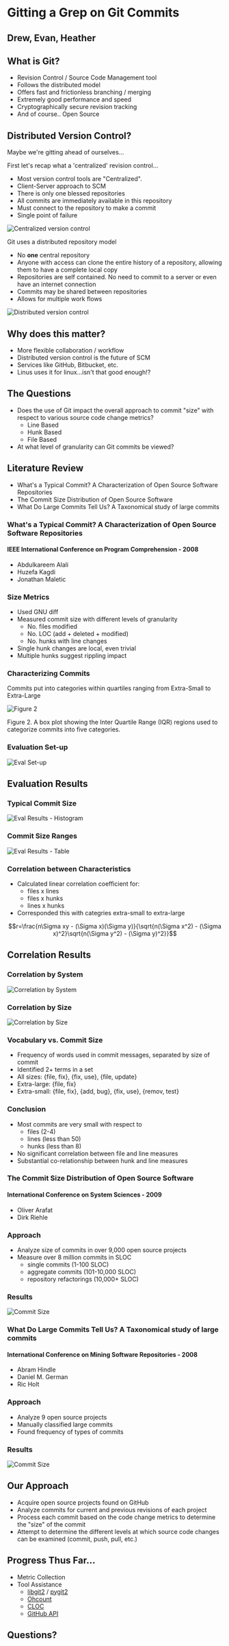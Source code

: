 # Gitting a Grep on Git Commits
## Drew, Evan, Heather


## What is Git?


 * Revision Control / Source Code Management tool
 * Follows the distributed model
 * Offers fast and frictionless branching / merging
 * Extremely good performance and speed
 * Cryptographically secure revision tracking
 * And of course.. Open Source


## Distributed Version Control?

Maybe we're gitting ahead of ourselves...


First let's recap what a 'centralized' revision control...


 * Most version control tools are "Centralized".
 * Client-Server approach to SCM
 * There is only one blessed repositories
 * All commits are immediately available in this repository
 * Must connect to the repository to make a commit
 * Single point of failure


![Centralized version
control](http://git-scm.com/figures/18333fig0102-tn.png)


Git uses a distributed repository model


 * No **one** central repository
 * Anyone with access can clone the entire history of a repository, allowing
   them to have a complete local copy
 * Repositories are self contained. No need to commit to a server or even have
   an internet connection
 * Commits may be shared between repositories
 * Allows for multiple work flows


![Distributed version
control](http://git-scm.com/figures/18333fig0103-tn.png)


## Why does this matter?

 * More flexible collaboration / workflow
 * Distributed version control is the future of SCM
 * Services like GitHub, Bitbucket, etc.
 * Linus uses it for linux...isn't that good enough!?


<!--
  So here we simply say why the aforementioned stuff matters and 
  what we plan to do. If there is a problem to solve (which I don't
  believe there is....exploratory), we could rename to The Problem.
-->
## The Questions

 * Does the use of Git impact the overall approach to commit "size" with respect
   to various source code change metrics?
   - Line Based
   - Hunk Based
   - File Based
 * At what level of granularity can Git commits be viewed?


## Literature Review

 * What's a Typical Commit? A Characterization of Open Source Software
   Repositories
 * The Commit Size Distribution of Open Source Software
 * What Do Large Commits Tell Us? A Taxonomical study of large commits


### What's a Typical Commit? A Characterization of Open Source Software Repositories
#### IEEE International Conference on Program Comprehension - 2008

 * Abdulkareem Alali
 * Huzefa Kagdi
 * Jonathan Maletic


### Size Metrics

 * Used GNU diff
 * Measured commit size with different levels of granularity
   - No. files modified
   - No. LOC (add + deleted + modified)
   - No. hunks with line changes
 * Single hunk changes are local, even trivial
 * Multiple hunks suggest rippling impact


### Characterizing Commits
Commits put into categories within quartiles ranging from Extra-Small to Extra-Large

![Figure 2](/diagrams/fig1.2.svg)

Figure 2.  A box plot showing the Inter Quartile Range (IQR) regions used to categorize commits into five categories.


### Evaluation Set-up

<!-- Lists the 9 open source systems that were studied. -->
![Eval Set-up](/diagrams/evalsetup.svg)


## Evaluation Results


### Typical Commit Size

<!--
  Point out that 75% of the commits are small or extra-small.
  However, larger commits do happen with "non-trivial frequency"
  The largest commits tend to touch every file (ie, license update)
-->
![Eval Results - Histogram](/diagrams/evalresults1.svg)


### Commit Size Ranges

<!-- 
  Same as previous data but in a table format.
  Note how files/lines/hunks are ranged.
-->
![Eval Results - Table](/diagrams/gcc-commits.svg)


### Correlation between Characteristics

 * Calculated linear correlation coefficient for:
   - files x lines
   - files x hunks
   - lines x hunks
 * Corresponded this with categries extra-small to extra-large

<!--
  When r is positive, it indicates that as x increases, y increases
  When r is negative, it indicates that as x increases, y decreases
  They calculated this in comparison to each level of granularity and by size.
-->
$$r=\frac{n\Sigma xy - (\Sigma x)(\Sigma y)}{\sqrt{n(\Sigma x^2) - (\Sigma x)^2}\sqrt{n(\Sigma y^2) - (\Sigma y)^2}}$$


## Correlation Results


### Correlation by System

<!--
  Histogram of the correlation coefficients between each two size
  metrics for each of the 9 projects.
  No significant relationship between file and line size measures.
  Notice that hunks x lines have the strongest correlation.
-->
![Correlation by System](/diagrams/correlation-by-system.svg)


### Correlation by Size

<!--
  Histogram of the correlation coefficients between each two size
  metrics separated by size ranges extra-small to extra-large. This
  includes all 9 projects.
  There is little correlation among the three characteristics.
-->
![Correlation by Size](/diagrams/correlation-by-size.svg)


### Vocabulary vs. Commit Size

 * Frequency of words used in commit messages, separated by size of commit
 * Identified 2+ terms in a set
 * All sizes: {file, fix}, {fix, use}, {file, update}
 * Extra-large: {file, fix}
 * Extra-small: {file, fix}, {add, bug}, {fix, use}, {remov, test}


### Conclusion

 * Most commits are very small with respect to
   - files (2-4)
   - lines (less than 50)
   - hunks (less than 8)
 * No significant correlation between file and line measures
 * Substantial co-relationship between hunk and line measures


### The Commit Size Distribution of Open Source Software
#### International Conference on System Sciences - 2009

 * Oliver Arafat
 * Dirk Riehle


### Approach

 * Analyze size of commits in over 9,000 open source projects
 * Measure over 8 million commits in SLOC
   - single commits (1-100 SLOC)
   - aggregate commits (101-10,000 SLOC)
   - repository refactorings (10,000+ SLOC)


### Results

<!-- The smaller the size of a commit, the more likely it is. -->
![Commit Size](/diagrams/commit-size.svg)


### What Do Large Commits Tell Us? A Taxonomical study of large commits
#### International Conference on Mining Software Repositories - 2008

 * Abram Hindle
 * Daniel M. German
 * Ric Holt


### Approach

 * Analyze 9 open source projects
 * Manually classified large commits
 * Found frequency of types of commits


### Results

<!--
  Distribution of types of changes for all projects.
  Most common: Merge, documentation, feature addition, and add module
-->
![Commit Size](/diagrams/types-of-commits.png)


<!--
  Layout what we plan to do and briefly describe related works.
-->
## Our Approach

 * Acquire open source projects found on GitHub
 * Analyze commits for current and previous revisions of each project
 * Process each commit based on the code change metrics to determine the "size"
   of the commit
 * Attempt to determine the different levels at which source code changes can be
   examined (commit, push, pull, etc.)


<!--
  What have we done....seriously, what have we done?
-->
## Progress Thus Far...

  * Metric Collection
  * Tool Assistance
    - [libgit2](http://libgit2.github.com/) / [pygit2](http://www.pygit2.org/)
    - [Ohcount](https://github.com/blackducksw/ohcount)
    - [CLOC](http://cloc.sourceforge.net/)
    - [GitHub API](http://developer.github.com/v3/)


## Questions?

